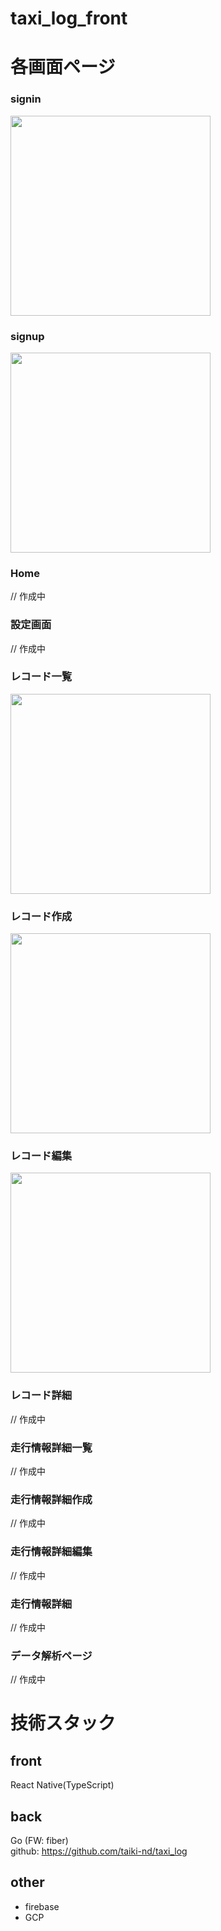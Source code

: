 # taxi_log_front

# 各画面ページ

### signin
<img src="https://user-images.githubusercontent.com/84260062/201302622-cdbdb2a8-b1d3-4c55-934a-c6c4cc848719.png" width="320px">

### signup
<img src="https://user-images.githubusercontent.com/84260062/201505063-19cd83c0-9977-489f-93e7-5aae83ec4c04.png" width="320px">

### Home
// 作成中

### 設定画面
// 作成中

### レコード一覧
<img src="https://user-images.githubusercontent.com/84260062/201505015-5a201d49-4848-4c00-aec6-6600c51f3b5c.png" width="320px">

### レコード作成
<img src="https://user-images.githubusercontent.com/84260062/201505123-14fe907e-f67c-46dd-9616-24dd90a0ef04.png" width="320px">

### レコード編集
<img src="https://user-images.githubusercontent.com/84260062/201505148-fe193631-d53a-492e-bc20-440ab59999d1.png" width="320px">

### レコード詳細
// 作成中

### 走行情報詳細一覧
// 作成中

### 走行情報詳細作成
// 作成中

### 走行情報詳細編集
// 作成中

### 走行情報詳細
// 作成中

### データ解析ページ
// 作成中

# 技術スタック

## front
React Native(TypeScript)

## back
Go (FW: fiber)<br>
github: https://github.com/taiki-nd/taxi_log

## other
* firebase
* GCP
